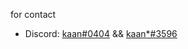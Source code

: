 for contact

- Discord: [kaan#0404](https://discord.com/users/831815426278162433) && [kaan*#3596](https://discord.com/users/391688185727418382)
